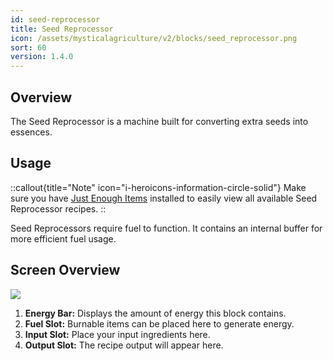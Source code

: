 ```yaml
---
id: seed-reprocessor
title: Seed Reprocessor
icon: /assets/mysticalagriculture/v2/blocks/seed_reprocessor.png
sort: 60
version: 1.4.0
---
```


## Overview

The Seed Reprocessor is a machine built for converting extra seeds into essences. 

## Usage

::callout{title="Note" icon="i-heroicons-information-circle-solid"}
Make sure you have <a href="https://www.curseforge.com/minecraft/mc-mods/jei">Just Enough Items</a> installed to easily view all available Seed Reprocessor recipes.
::

Seed Reprocessors require fuel to function. It contains an internal buffer for more efficient fuel usage.

## Screen Overview

![](/assets/mysticalagriculture/v1/screens/seed_reprocessor_screen.png)

1. **Energy Bar:** Displays the amount of energy this block contains.
2. **Fuel Slot:** Burnable items can be placed here to generate energy.
3. **Input Slot:** Place your input ingredients here.
4. **Output Slot:** The recipe output will appear here.
